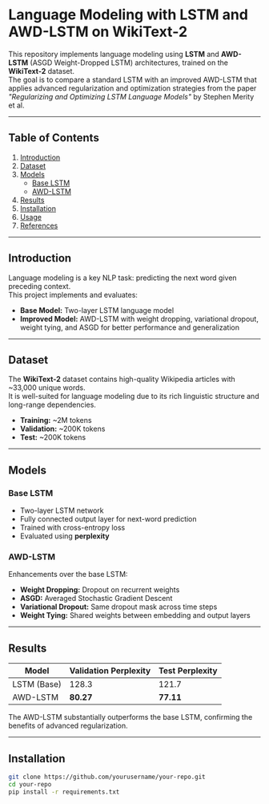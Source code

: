 # Language Modeling with LSTM and AWD-LSTM on WikiText-2

This repository implements language modeling using **LSTM** and **AWD-LSTM** (ASGD Weight-Dropped LSTM) architectures, trained on the **WikiText-2** dataset.  
The goal is to compare a standard LSTM with an improved AWD-LSTM that applies advanced regularization and optimization strategies from the paper *"Regularizing and Optimizing LSTM Language Models"* by Stephen Merity et al.

---

## Table of Contents
1. [Introduction](#introduction)  
2. [Dataset](#dataset)  
3. [Models](#models)  
   - [Base LSTM](#base-lstm)  
   - [AWD-LSTM](#awd-lstm)  
4. [Results](#results)  
5. [Installation](#installation)  
6. [Usage](#usage)  
7. [References](#references)  

---

## Introduction
Language modeling is a key NLP task: predicting the next word given preceding context.  
This project implements and evaluates:

- **Base Model:** Two-layer LSTM language model  
- **Improved Model:** AWD-LSTM with weight dropping, variational dropout, weight tying, and ASGD for better performance and generalization  

---

## Dataset
The **WikiText-2** dataset contains high-quality Wikipedia articles with ~33,000 unique words.  
It is well-suited for language modeling due to its rich linguistic structure and long-range dependencies.

- **Training:** ~2M tokens  
- **Validation:** ~200K tokens  
- **Test:** ~200K tokens  

---

## Models

### Base LSTM
- Two-layer LSTM network  
- Fully connected output layer for next-word prediction  
- Trained with cross-entropy loss  
- Evaluated using **perplexity**  

### AWD-LSTM
Enhancements over the base LSTM:
- **Weight Dropping:** Dropout on recurrent weights  
- **ASGD:** Averaged Stochastic Gradient Descent  
- **Variational Dropout:** Same dropout mask across time steps  
- **Weight Tying:** Shared weights between embedding and output layers  

---

## Results

| Model        | Validation Perplexity | Test Perplexity |
|--------------|-----------------------|-----------------|
| LSTM (Base)  | 128.3                 | 121.7           |
| AWD-LSTM     | **80.27**              | **77.11**       |

The AWD-LSTM substantially outperforms the base LSTM, confirming the benefits of advanced regularization.

---

## Installation
```bash
git clone https://github.com/yourusername/your-repo.git
cd your-repo
pip install -r requirements.txt
